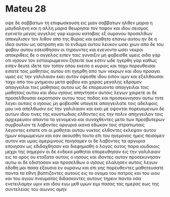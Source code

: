 # Mateu 28
οψε δε σαββατων τη επιφωσκουση εις μιαν σαββατων ηλθεν μαρια η μαγδαληνη και η αλλη μαρια θεωρησαι τον ταφον
και ιδου σεισμος εγενετο μεγας αγγελος γαρ κυριου καταβας εξ ουρανου προσελθων απεκυλισεν τον λιθον απο της θυρας και εκαθητο επανω αυτου
ην δε η ιδεα αυτου ως αστραπη και το ενδυμα αυτου λευκον ωσει χιων
απο δε του φοβου αυτου εσεισθησαν οι τηρουντες και εγενοντο ωσει νεκροι
αποκριθεις δε ο αγγελος ειπεν ταις γυναιξιν μη φοβεισθε υμεις οιδα γαρ οτι ιησουν τον εσταυρωμενον ζητειτε
ουκ εστιν ωδε ηγερθη γαρ καθως ειπεν δευτε ιδετε τον τοπον οπου εκειτο ο κυριος
και ταχυ πορευθεισαι ειπατε τοις μαθηταις αυτου οτι ηγερθη απο των νεκρων και ιδου προαγει υμας εις την γαλιλαιαν εκει αυτον οψεσθε ιδου ειπον υμιν
και εξελθουσαι ταχυ απο του μνημειου μετα φοβου και χαρας μεγαλης εδραμον απαγγειλαι τοις μαθηταις αυτου
ως δε επορευοντο απαγγειλαι τοις μαθηταις αυτου και ιδου ιησους απηντησεν αυταις λεγων χαιρετε αι δε προσελθουσαι εκρατησαν αυτου τους ποδας και προσεκυνησαν αυτω
τοτε λεγει αυταις ο ιησους μη φοβεισθε υπαγετε απαγγειλατε τοις αδελφοις μου ινα απελθωσιν εις την γαλιλαιαν και εκει με οψονται
πορευομενων δε αυτων ιδου τινες της κουστωδιας ελθοντες εις την πολιν απηγγειλαν τοις αρχιερευσιν απαντα τα γενομενα
και συναχθεντες μετα των πρεσβυτερων συμβουλιον τε λαβοντες αργυρια ικανα εδωκαν τοις στρατιωταις
λεγοντες ειπατε οτι οι μαθηται αυτου νυκτος ελθοντες εκλεψαν αυτον ημων κοιμωμενων
και εαν ακουσθη τουτο επι του ηγεμονος ημεις πεισομεν αυτον και υμας αμεριμνους ποιησομεν
οι δε λαβοντες τα αργυρια εποιησαν ως εδιδαχθησαν και διεφημισθη ο λογος ουτος παρα ιουδαιοις μεχρι της σημερον
οι δε ενδεκα μαθηται επορευθησαν εις την γαλιλαιαν εις το ορος ου εταξατο αυτοις ο ιησους
και ιδοντες αυτον προσεκυνησαν αυτω οι δε εδιστασαν
και προσελθων ο ιησους ελαλησεν αυτοις λεγων εδοθη μοι πασα εξουσια εν ουρανω και επι γης
πορευθεντες μαθητευσατε παντα τα εθνη βαπτιζοντες αυτους εις το ονομα του πατρος και του υιου και του αγιου πνευματος
διδασκοντες αυτους τηρειν παντα οσα ενετειλαμην υμιν και ιδου εγω μεθ υμων ειμι πασας τας ημερας εως της συντελειας του αιωνος αμην
